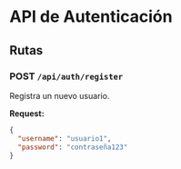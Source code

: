 # API de Autenticación

## Rutas

### POST `/api/auth/register`
Registra un nuevo usuario.

**Request:**
```json
{
  "username": "usuario1",
  "password": "contraseña123"
}
